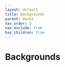```yaml
---
layout: default
title: Backgrounds
parent: Hacks
nav_order: 3
nav_exclude: true
has_children: true
---
```


# Backgrounds
